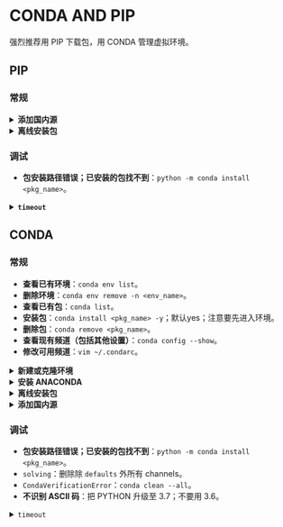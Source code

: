 # CONDA AND PIP

强烈推荐用 PIP 下载包，用 CONDA 管理虚拟环境。

## PIP

### 常规

<details>
<summary><b>添加国内源</b></summary>
<p>

```bash
pip install pip -U
pip config set global.index-url https://pypi.tuna.tsinghua.edu.cn/simple
```

参考 [TUNA](https://mirrors.tuna.tsinghua.edu.cn/help/pypi/)。

</p>
</details>

<details>
<summary><b>离线安装包</b></summary>
<p>

- 在 PYPI 搜索合适版本，下载。
- `pip install </path/to/pkg.whl>`

</p>
</details>

### 调试

- **包安装路径错误；已安装的包找不到**：`python -m conda install <pkg_name>`。

<details>
<summary><b><code>timeout</code></b></summary>
<p>

```bash
pip install --default-timeout=100 <pkg_name> -i https://mirrors.tuna.tsinghua.edu.cn/pypi/web/simple/
```

另：创建或修改 `~/.pip/pip.conf`，内容如下：

```txt
[global]
index-url = https://pypi.tuna.tsinghua.edu.cn/simple
[install]
trusted-host=mirrors.aliyun.com
```

</p>
</details>

## CONDA

### 常规

- **查看已有环境**：`conda env list`。
- **删除环境**：`conda env remove -n <env_name>`。
- **查看已有包**：`conda list`。
- **安装包**：`conda install <pkg_name> -y`；默认yes；注意要先进入环境。
- **删除包**：`conda remove <pkg_name>`。
- **查看现有频道（包括其他设置）**：`conda config --show`。
- **修改可用频道**：`vim ~/.condarc`。

<details>
<summary><b>新建或克隆环境</b></summary>
<p>

```bash
conda create -n <env_name> python=3.7 <other_pkg_names>  # 可以同时安装多个包；不要用 PYTHON 3.6，和 CONDA 不友好。

conda create -n <env_name> --clone <src_name>  # 复制环境
```

</p>
</details>

<details>
<summary><b>安装 ANACONDA</b></summary>
<p>

- 在[官网](https://repo.anaconda.com/archive/)查看最新链接。
- 可在服务器 `wget` 下载。
- 安装，空格跳过协议，一切回车默认。
- 若没选 yes 激活，手动激活：`conda init bash`，重启 terminal。

建议立即添加国内源，见后。

</p>
</details>

<details>
<summary><b>离线安装包</b></summary>
<p>

- 在[官网](https://anaconda.org/anaconda/repo)搜包。
- 下载。
- `conda install --use-local <path/to/xxx.tar.bz2>`

</p>
</details>

<details>
<summary><b>添加国内源</b></summary>
<p>

```bash
conda config --add channels https://mirrors.tuna.tsinghua.edu.cn/anaconda/pkgs/free/
conda config --add channels https://mirrors.tuna.tsinghua.edu.cn/anaconda/cloud/conda-forge
conda config --add channels https://mirrors.tuna.tsinghua.edu.cn/anaconda/cloud/msys2/
```

</p>
</details>

### 调试

- **包安装路径错误；已安装的包找不到**：`python -m conda install <pkg_name>`。
- `solving`：删除除 `defaults` 外所有 channels。
- `CondaVerificationError`：`conda clean --all`。
- **不识别 ASCII 码**：把 PYTHON 升级至 3.7；不要用 3.6。

<details>
<summary><code>timeout</code></summary>
<p>

- 通常重试即可。
- 重新登陆校园网。
- 添加国内源。
- 删除 `defaults`，并把 `https` 都改为 `http`。

</p>
</details>
